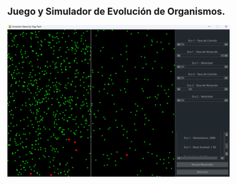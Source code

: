 Juego y Simulador de Evolución de Organismos.
------
![](https://github.com/viajatech/EvolutionGame/blob/main/EVOLUTION%20GAME.png)

